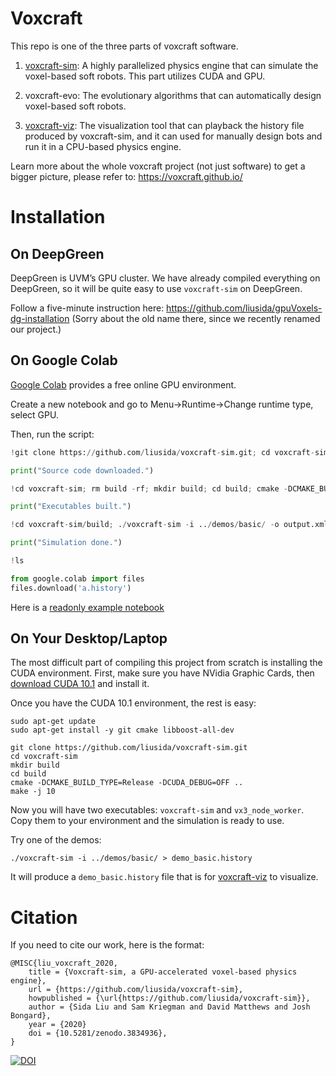 # Voxcraft

This repo is one of the three parts of voxcraft software.

1. [voxcraft-sim](https://github.com/liusida/voxcraft-sim): A highly parallelized physics engine that can simulate the voxel-based soft robots. This part utilizes CUDA and GPU.

2. voxcraft-evo: The evolutionary algorithms that can automatically design voxel-based soft robots.

3. [voxcraft-viz](https://github.com/liusida/voxcraft-viz): The visualization tool that can playback the history file produced by voxcraft-sim, and it can used for manually design bots and run it in a CPU-based physics engine.

Learn more about the whole voxcraft project (not just software) to get a bigger picture, please refer to: https://voxcraft.github.io/

# Installation

## On DeepGreen

DeepGreen is UVM’s GPU cluster. We have already compiled everything on DeepGreen, so it will be quite easy to use `voxcraft-sim` on DeepGreen.

Follow a five-minute instruction here: https://github.com/liusida/gpuVoxels-dg-installation (Sorry about the old name there, since we recently renamed our project.)

## On Google Colab

[Google Colab](https://colab.research.google.com/) provides a free online GPU environment.

Create a new notebook and go to Menu->Runtime->Change runtime type, select GPU.

Then, run the script:
```python
!git clone https://github.com/liusida/voxcraft-sim.git; cd voxcraft-sim/;

print("Source code downloaded.")

!cd voxcraft-sim; rm build -rf; mkdir build; cd build; cmake -DCMAKE_BUILD_TYPE=Release -DCUDA_DEBUG=OFF ..; make -j 10;

print("Executables built.")

!cd voxcraft-sim/build; ./voxcraft-sim -i ../demos/basic/ -o output.xml -f > ../../a.history

print("Simulation done.")

!ls

from google.colab import files
files.download('a.history')
```

Here is a [readonly example notebook](https://colab.research.google.com/drive/1yiqw7Uq3W3CgYCinXq4t808M2l7uuLv1?usp=sharing)

## On Your Desktop/Laptop

The most difficult part of compiling this project from scratch is installing the CUDA environment. First, make sure you have NVidia Graphic Cards, then [download CUDA 10.1](https://developer.nvidia.com/cuda-10.1-download-archive-base) and install it.

Once you have the CUDA 10.1 environment, the rest is easy:

```
sudo apt-get update
sudo apt-get install -y git cmake libboost-all-dev

git clone https://github.com/liusida/voxcraft-sim.git
cd voxcraft-sim
mkdir build
cd build
cmake -DCMAKE_BUILD_TYPE=Release -DCUDA_DEBUG=OFF ..
make -j 10
```

Now you will have two executables: `voxcraft-sim` and `vx3_node_worker`. Copy them to your environment and the simulation is ready to use.

Try one of the demos:

```
./voxcraft-sim -i ../demos/basic/ > demo_basic.history
```

It will produce a `demo_basic.history` file that is for [voxcraft-viz](https://github.com/liusida/voxcraft-viz) to visualize.

# Citation

If you need to cite our work, here is the format:

```
@MISC{liu_voxcraft_2020,
	title = {Voxcraft-sim, a GPU-accelerated voxel-based physics engine},
	url = {https://github.com/liusida/voxcraft-sim},
	howpublished = {\url{https://github.com/liusida/voxcraft-sim}},
	author = {Sida Liu and Sam Kriegman and David Matthews and Josh Bongard},
	year = {2020}
	doi = {10.5281/zenodo.3834936},
}
```
[![DOI](https://zenodo.org/badge/265434971.svg)](https://zenodo.org/badge/latestdoi/265434971)
